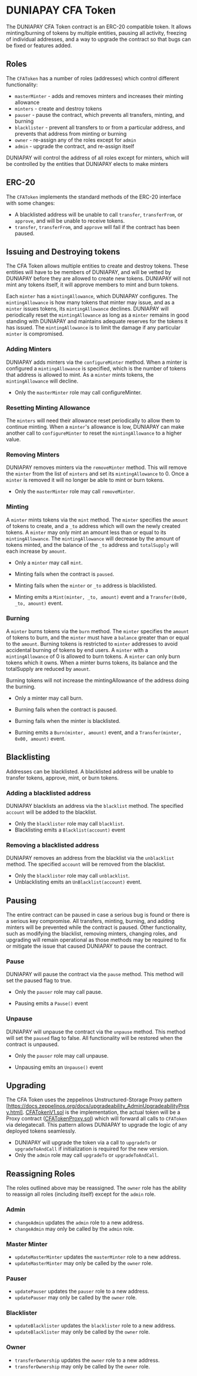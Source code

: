 # DUNIAPAY CFA Token

The DUNIAPAY CFA Token contract is an ERC-20 compatible token. It allows
minting/burning of tokens by multiple entities, pausing all activity, freezing
of individual addresses, and a way to upgrade the contract so that bugs can be
fixed or features added.

## Roles

The `CFAToken` has a number of roles (addresses) which control different
functionality:

- `masterMinter` - adds and removes minters and increases their minting
  allowance
- `minters` - create and destroy tokens
- `pauser` - pause the contract, which prevents all transfers, minting, and
  burning
- `blacklister` - prevent all transfers to or from a particular address, and
  prevents that address from minting or burning
- `owner` - re-assign any of the roles except for `admin`
- `admin` - upgrade the contract, and re-assign itself

DUNIAPAY will control the address of all roles except for minters, which will be
controlled by the entities that DUNIAPAY elects to make minters

## ERC-20

The `CFAToken` implements the standard methods of the ERC-20 interface with some
changes:

- A blacklisted address will be unable to call `transfer`, `transferFrom`, or
  `approve`, and will be unable to receive tokens.
- `transfer`, `transferFrom`, and `approve` will fail if the contract has been
  paused.

## Issuing and Destroying tokens

The CFA Token allows multiple entities to create and destroy tokens. These
entities will have to be members of DUNIAPAY, and will be vetted by DUNIAPAY
before they are allowed to create new tokens. DUNIAPAY will not mint any tokens
itself, it will approve members to mint and burn tokens.

Each `minter` has a `mintingAllowance`, which DUNIAPAY configures. The
`mintingAllowance` is how many tokens that minter may issue, and as a `minter`
issues tokens, its `mintingAllowance` declines. DUNIAPAY will periodically reset
the `mintingAllowance` as long as a `minter` remains in good standing with
DUNIAPAY and maintains adequate reserves for the tokens it has issued. The
`mintingAllowance` is to limit the damage if any particular `minter` is
compromised.

### Adding Minters

DUNIAPAY adds minters via the `configureMinter` method. When a minter is
configured a `mintingAllowance` is specified, which is the number of tokens that
address is allowed to mint. As a `minter` mints tokens, the `mintingAllowance`
will decline.

- Only the `masterMinter` role may call configureMinter.

### Resetting Minting Allowance

The `minters` will need their allowance reset periodically to allow them to
continue minting. When a `minter`'s allowance is low, DUNIAPAY can make another
call to `configureMinter` to reset the `mintingAllowance` to a higher value.

### Removing Minters

DUNIAPAY removes minters via the `removeMinter` method. This will remove the
`minter` from the list of `minters` and set its `mintingAllowance` to 0. Once a
`minter` is removed it will no longer be able to mint or burn tokens.

- Only the `masterMinter` role may call `removeMinter`.

### Minting

A `minter` mints tokens via the `mint` method. The `minter` specifies the
`amount` of tokens to create, and a `_to` address which will own the newly
created tokens. A `minter` may only mint an amount less than or equal to its
`mintingAllowance`. The `mintingAllowance` will decrease by the amount of tokens
minted, and the balance of the `_to` address and `totalSupply` will each
increase by `amount`.

- Only a `minter` may call `mint`.

- Minting fails when the contract is `paused`.
- Minting fails when the `minter` or `_to` address is blacklisted.
- Minting emits a `Mint(minter, _to, amount)` event and a
  `Transfer(0x00, _to, amount)` event.

### Burning

A `minter` burns tokens via the `burn` method. The `minter` specifies the
`amount` of tokens to burn, and the `minter` must have a `balance` greater than
or equal to the `amount`. Burning tokens is restricted to `minter` addresses to
avoid accidental burning of tokens by end users. A `minter` with a
`mintingAllowance` of 0 is allowed to burn tokens. A `minter` can only burn
tokens which it owns. When a minter burns tokens, its balance and the
totalSupply are reduced by `amount`.

Burning tokens will not increase the mintingAllowance of the address doing the
burning.

- Only a minter may call burn.

- Burning fails when the contract is paused.
- Burning fails when the minter is blacklisted.

- Burning emits a `Burn(minter, amount)` event, and a
  `Transfer(minter, 0x00, amount)` event.

## Blacklisting

Addresses can be blacklisted. A blacklisted address will be unable to transfer
tokens, approve, mint, or burn tokens.

### Adding a blacklisted address

DUNIAPAY blacklists an address via the `blacklist` method. The specified
`account` will be added to the blacklist.

- Only the `blacklister` role may call `blacklist`.
- Blacklisting emits a `Blacklist(account)` event

### Removing a blacklisted address

DUNIAPAY removes an address from the blacklist via the `unblacklist` method. The
specified `account` will be removed from the blacklist.

- Only the `blacklister` role may call `unblacklist`.
- Unblacklisting emits an `UnBlacklist(account)` event.

## Pausing

The entire contract can be paused in case a serious bug is found or there is a
serious key compromise. All transfers, minting, burning, and adding minters will
be prevented while the contract is paused. Other functionality, such as
modifying the blacklist, removing minters, changing roles, and upgrading will
remain operational as those methods may be required to fix or mitigate the issue
that caused DUNIAPAY to pause the contract.

### Pause

DUNIAPAY will pause the contract via the `pause` method. This method will set
the paused flag to true.

- Only the `pauser` role may call pause.

- Pausing emits a `Pause()` event

### Unpause

DUNIAPAY will unpause the contract via the `unpause` method. This method will
set the `paused` flag to false. All functionality will be restored when the
contract is unpaused.

- Only the `pauser` role may call unpause.

- Unpausing emits an `Unpause()` event

## Upgrading

The CFA Token uses the zeppelinos Unstructured-Storage Proxy pattern
[https://docs.zeppelinos.org/docs/upgradeability_AdminUpgradeabilityProxy.html].
[CFATokenV1.sol](../contracts/CFATokenV1.sol) is the implementation, the actual
token will be a Proxy contract
([CFATokenProxy.sol](../contracts/CFATokenProxy.sol)) which will forward all
calls to `CFAToken` via delegatecall. This pattern allows DUNIAPAY to upgrade
the logic of any deployed tokens seamlessly.

- DUNIAPAY will upgrade the token via a call to `upgradeTo` or
  `upgradeToAndCall` if initialization is required for the new version.
- Only the `admin` role may call `upgradeTo` or `upgradeToAndCall`.

## Reassigning Roles

The roles outlined above may be reassigned. The `owner` role has the ability to
reassign all roles (including itself) except for the `admin` role.

### Admin

- `changeAdmin` updates the `admin` role to a new address.
- `changeAdmin` may only be called by the `admin` role.

### Master Minter

- `updateMasterMinter` updates the `masterMinter` role to a new address.
- `updateMasterMinter` may only be called by the `owner` role.

### Pauser

- `updatePauser` updates the `pauser` role to a new address.
- `updatePauser` may only be called by the `owner` role.

### Blacklister

- `updateBlacklister` updates the `blacklister` role to a new address.
- `updateBlacklister` may only be called by the `owner` role.

### Owner

- `transferOwnership` updates the `owner` role to a new address.
- `transferOwnership` may only be called by the `owner` role.

